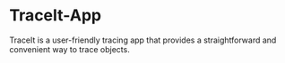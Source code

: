# TraceIt-App
TraceIt is a user-friendly tracing app that provides a straightforward and convenient way to trace objects.
